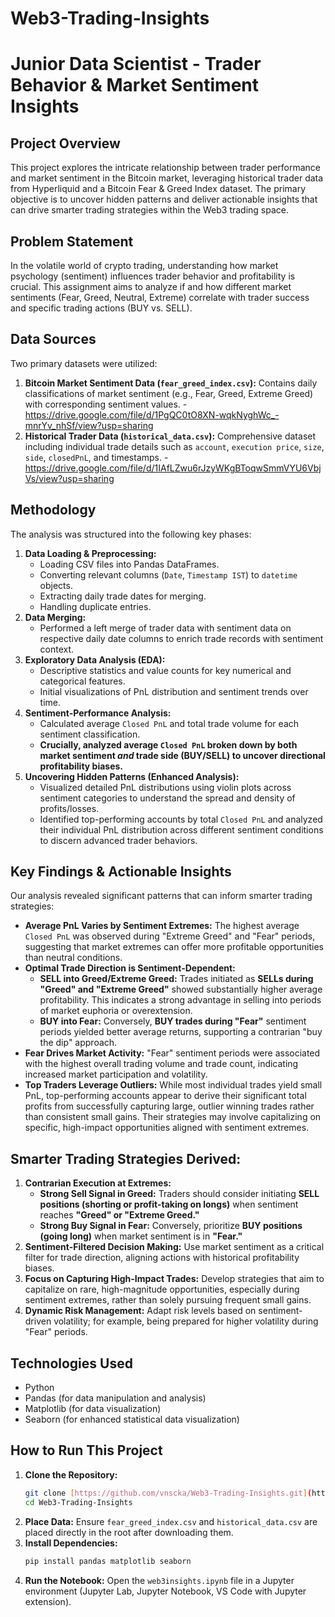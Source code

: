 # Web3-Trading-Insights
# Junior Data Scientist - Trader Behavior & Market Sentiment Insights

## Project Overview

This project explores the intricate relationship between trader performance and market sentiment in the Bitcoin market, leveraging historical trader data from Hyperliquid and a Bitcoin Fear & Greed Index dataset. The primary objective is to uncover hidden patterns and deliver actionable insights that can drive smarter trading strategies within the Web3 trading space.

## Problem Statement

In the volatile world of crypto trading, understanding how market psychology (sentiment) influences trader behavior and profitability is crucial. This assignment aims to analyze if and how different market sentiments (Fear, Greed, Neutral, Extreme) correlate with trader success and specific trading actions (BUY vs. SELL).

## Data Sources

Two primary datasets were utilized:
1.  **Bitcoin Market Sentiment Data (`fear_greed_index.csv`):** Contains daily classifications of market sentiment (e.g., Fear, Greed, Extreme Greed) with corresponding sentiment values. - https://drive.google.com/file/d/1PgQC0tO8XN-wqkNyghWc_-mnrYv_nhSf/view?usp=sharing
2.  **Historical Trader Data (`historical_data.csv`):** Comprehensive dataset including individual trade details such as `account`, `execution price`, `size`, `side`, `closedPnL`, and timestamps. - https://drive.google.com/file/d/1IAfLZwu6rJzyWKgBToqwSmmVYU6VbjVs/view?usp=sharing

## Methodology

The analysis was structured into the following key phases:

1.  **Data Loading & Preprocessing:**
    * Loading CSV files into Pandas DataFrames.
    * Converting relevant columns (`Date`, `Timestamp IST`) to `datetime` objects.
    * Extracting daily trade dates for merging.
    * Handling duplicate entries.
2.  **Data Merging:**
    * Performed a left merge of trader data with sentiment data on respective daily date columns to enrich trade records with sentiment context.
3.  **Exploratory Data Analysis (EDA):**
    * Descriptive statistics and value counts for key numerical and categorical features.
    * Initial visualizations of PnL distribution and sentiment trends over time.
4.  **Sentiment-Performance Analysis:**
    * Calculated average `Closed PnL` and total trade volume for each sentiment classification.
    * **Crucially, analyzed average `Closed PnL` broken down by both market sentiment *and* trade side (BUY/SELL) to uncover directional profitability biases.**
5.  **Uncovering Hidden Patterns (Enhanced Analysis):**
    * Visualized detailed PnL distributions using violin plots across sentiment categories to understand the spread and density of profits/losses.
    * Identified top-performing accounts by total `Closed PnL` and analyzed their individual PnL distribution across different sentiment conditions to discern advanced trader behaviors.

## Key Findings & Actionable Insights

Our analysis revealed significant patterns that can inform smarter trading strategies:

* **Average PnL Varies by Sentiment Extremes:** The highest average `Closed PnL` was observed during "Extreme Greed" and "Fear" periods, suggesting that market extremes can offer more profitable opportunities than neutral conditions.
* **Optimal Trade Direction is Sentiment-Dependent:**
    * **SELL into Greed/Extreme Greed:** Trades initiated as **SELLs during "Greed" and "Extreme Greed"** showed substantially higher average profitability. This indicates a strong advantage in selling into periods of market euphoria or overextension.
    * **BUY into Fear:** Conversely, **BUY trades during "Fear"** sentiment periods yielded better average returns, supporting a contrarian "buy the dip" approach.
* **Fear Drives Market Activity:** "Fear" sentiment periods were associated with the highest overall trading volume and trade count, indicating increased market participation and volatility.
* **Top Traders Leverage Outliers:** While most individual trades yield small PnL, top-performing accounts appear to derive their significant total profits from successfully capturing large, outlier winning trades rather than consistent small gains. Their strategies may involve capitalizing on specific, high-impact opportunities aligned with sentiment extremes.

## Smarter Trading Strategies Derived:

1.  **Contrarian Execution at Extremes:**
    * **Strong Sell Signal in Greed:** Traders should consider initiating **SELL positions (shorting or profit-taking on longs)** when sentiment reaches **"Greed" or "Extreme Greed."**
    * **Strong Buy Signal in Fear:** Conversely, prioritize **BUY positions (going long)** when market sentiment is in **"Fear."**
2.  **Sentiment-Filtered Decision Making:** Use market sentiment as a critical filter for trade direction, aligning actions with historical profitability biases.
3.  **Focus on Capturing High-Impact Trades:** Develop strategies that aim to capitalize on rare, high-magnitude opportunities, especially during sentiment extremes, rather than solely pursuing frequent small gains.
4.  **Dynamic Risk Management:** Adapt risk levels based on sentiment-driven volatility; for example, being prepared for higher volatility during "Fear" periods.

## Technologies Used

* Python
* Pandas (for data manipulation and analysis)
* Matplotlib (for data visualization)
* Seaborn (for enhanced statistical data visualization)

## How to Run This Project

1.  **Clone the Repository:**
    ```bash
    git clone [https://github.com/vnscka/Web3-Trading-Insights.git](https://github.com/vnscka/Web3-Trading-Insights.git)
    cd Web3-Trading-Insights
    ```
2.  **Place Data:** Ensure `fear_greed_index.csv` and `historical_data.csv` are placed directly in the root after downloading them.
3.  **Install Dependencies:**
    ```bash
    pip install pandas matplotlib seaborn
    ```
4.  **Run the Notebook:** Open the `web3insights.ipynb` file in a Jupyter environment (Jupyter Lab, Jupyter Notebook, VS Code with Jupyter extension).
